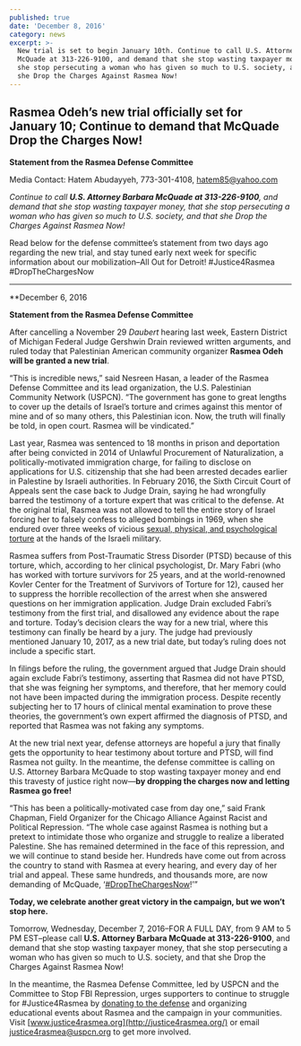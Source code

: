 ```yaml
---
published: true
date: 'December 8, 2016'
category: news
excerpt: >-
  New trial is set to begin January 10th. Continue to call U.S. Attorney Barbara
  McQuade at 313-226-9100, and demand that she stop wasting taxpayer money, that
  she stop persecuting a woman who has given so much to U.S. society, and that
  she Drop the Charges Against Rasmea Now!
---
```

## Rasmea Odeh’s new trial officially set for January 10; Continue to demand that McQuade Drop the Charges Now!

**Statement from the Rasmea Defense Committee**

Media Contact: Hatem Abudayyeh, 773-301-4108, hatem85@yahoo.com

_Continue to call **U.S. Attorney Barbara McQuade at 313-226-9100**, and demand that she stop wasting taxpayer money, that she stop persecuting a woman who has given so much to U.S. society, and that she Drop the Charges Against Rasmea Now!_

Read below for the defense committee’s statement from two days ago regarding the new trial, and stay tuned early next week for specific information about our mobilization–All Out for Detroit! #Justice4Rasmea #DropTheChargesNow

******************************************************

**December 6, 2016

**Statement from the Rasmea Defense Committee**

After cancelling a November 29 _Daubert_ hearing last week, Eastern District of Michigan Federal Judge Gershwin Drain reviewed written arguments, and ruled today that Palestinian American community organizer **Rasmea Odeh will be granted a new trial**.

“This is incredible news,” said Nesreen Hasan, a leader of the Rasmea Defense Committee and its lead organization, the U.S. Palestinian Community Network (USPCN). “The government has gone to great lengths to cover up the details of Israel’s torture and crimes against this mentor of mine and of so many others, this Palestinian icon. Now, the truth will finally be told, in open court.  Rasmea will be vindicated.”

Last year, Rasmea was sentenced to 18 months in prison and deportation after being convicted in 2014 of Unlawful Procurement of Naturalization, a politically-motivated immigration charge, for failing to disclose on applications for U.S. citizenship that she had been arrested decades earlier in Palestine by Israeli authorities. In February 2016, the Sixth Circuit Court of Appeals sent the case back to Judge Drain, saying he had wrongfully barred the testimony of a torture expert that was critical to the defense. At the original trial, Rasmea was not allowed to tell the entire story of Israel forcing her to falsely confess to alleged bombings in 1969, when she endured over three weeks of vicious [sexual, physical, and psychological torture](http://www.truth-out.org/news/item/25910-tortured-and-raped-by-israel-persecuted-by-the-united-states) at the hands of the Israeli military.

Rasmea suffers from Post-Traumatic Stress Disorder (PTSD) because of this torture, which, according to her clinical psychologist, Dr. Mary Fabri (who has worked with torture survivors for 25 years, and at the world-renowned Kovler Center for the Treatment of Survivors of Torture for 12), caused her to suppress the horrible recollection of the arrest when she answered questions on her immigration application. Judge Drain excluded Fabri’s testimony from the first trial, and disallowed any evidence about the rape and torture. Today’s decision clears the way for a new trial, where this testimony can finally be heard by a jury. The judge had previously mentioned January 10, 2017, as a new trial date, but today’s ruling does not include a specific start.

In filings before the ruling, the government argued that Judge Drain should again exclude Fabri’s testimony, asserting that Rasmea did not have PTSD, that she was feigning her symptoms, and therefore, that her memory could not have been impacted during the immigration process. Despite recently subjecting her to 17 hours of clinical mental examination to prove these theories, the government’s own expert affirmed the diagnosis of PTSD, and reported that Rasmea was not faking any symptoms.

At the new trial next year, defense attorneys are hopeful a jury that finally gets the opportunity to hear testimony about torture and PTSD, will find Rasmea not guilty.  In the meantime, the defense committee is calling on U.S. Attorney Barbara McQuade to stop wasting taxpayer money and end this travesty of justice right now—**by dropping the charges now and letting Rasmea go free!**

“This has been a politically-motivated case from day one,” said Frank Chapman, Field Organizer for the Chicago Alliance Against Racist and Political Repression. “The whole case against Rasmea is nothing but a pretext to intimidate those who organize and struggle to realize a liberated Palestine. She has remained determined in the face of this repression, and we will continue to stand beside her. Hundreds have come out from across the country to stand with Rasmea at every hearing, and every day of her trial and appeal. These same hundreds, and thousands more, are now demanding of McQuade, ‘[#DropTheChargesNow](https://twitter.com/justice4rasmea)!’”

**Today, we celebrate another great victory in the campaign, but we won’t stop here.**

Tomorrow, Wednesday, December 7, 2016–FOR A FULL DAY, from 9 AM to 5 PM EST–please call **U.S. Attorney Barbara McQuade at 313-226-9100**, and demand that she stop wasting taxpayer money, that she stop persecuting a woman who has given so much to U.S. society, and that she Drop the Charges Against Rasmea Now!

In the meantime, the Rasmea Defense Committee, led by USPCN and the Committee to Stop FBI Repression, urges supporters to continue to struggle for #Justice4Rasmea by [donating to the defense](http://justice4rasmea.org/donate/) and organizing educational events about Rasmea and the campaign in your communities. Visit [www.justice4rasmea.org](http://justice4rasmea.org/) or email [justice4rasmea@uspcn.org](mailto:justice4rasmea@uspcn.org) to get more involved.
